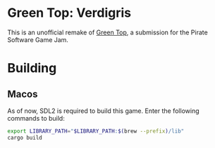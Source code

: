 # Green Top: Verdigris
This is an unofficial remake of [Green Top](https://rayo75.itch.io/green-top),
a submission for the Pirate Software Game Jam.

# Building
## Macos
As of now, SDL2 is required to build this game. Enter the following commands to build:
```sh
export LIBRARY_PATH="$LIBRARY_PATH:$(brew --prefix)/lib"
cargo build
```